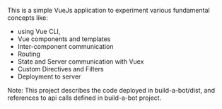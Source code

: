 This is a simple VueJs application to experiment various fundamental concepts like:
<ul>
    <li>using Vue CLI, </li>
    <li>Vue components and templates</li>
    <li>Inter-component communication</li>
    <li>Routing</li>
    <li>State and Server communication with Vuex</li>
    <li>Custom Directives and Filters</li>
    <li>Deployment to server</li>
</ul>

Note: This project describes the code deployed in build-a-bot/dist, and references to api calls defined in build-a-bot project.
